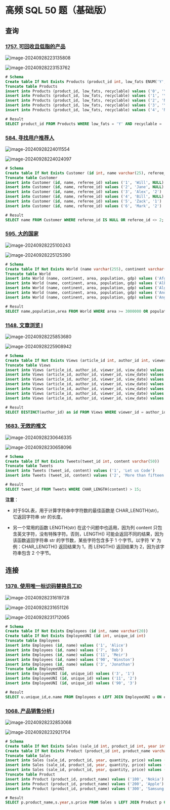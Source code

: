 # 高频 SQL 50 题（基础版）

## 查询

### [1757. 可回收且低脂的产品](https://leetcode.cn/problems/recyclable-and-low-fat-products/)

![image-20240928223135808](assets/image-20240928223135808.png)

![image-20240928223153762](assets/image-20240928223153762.png)

```sql
# Schema
Create table If Not Exists Products (product_id int, low_fats ENUM('Y', 'N'), recyclable ENUM('Y','N'))
Truncate table Products
insert into Products (product_id, low_fats, recyclable) values ('0', 'Y', 'N')
insert into Products (product_id, low_fats, recyclable) values ('1', 'Y', 'Y')
insert into Products (product_id, low_fats, recyclable) values ('2', 'N', 'Y')
insert into Products (product_id, low_fats, recyclable) values ('3', 'Y', 'Y')
insert into Products (product_id, low_fats, recyclable) values ('4', 'N', 'N')

# Result
SELECT product_id FROM Products WHERE low_fats = 'Y' AND recyclable = 'Y';
```

### [584. 寻找用户推荐人](https://leetcode.cn/problems/find-customer-referee/)

![image-20240928224011554](assets/image-20240928224011554.png)

![image-20240928224024097](assets/image-20240928224024097.png)

```sql
# Schema
Create table If Not Exists Customer (id int, name varchar(25), referee_id int)
Truncate table Customer
insert into Customer (id, name, referee_id) values ('1', 'Will', NULL)
insert into Customer (id, name, referee_id) values ('2', 'Jane', NULL)
insert into Customer (id, name, referee_id) values ('3', 'Alex', '2')
insert into Customer (id, name, referee_id) values ('4', 'Bill', NULL)
insert into Customer (id, name, referee_id) values ('5', 'Zack', '1')
insert into Customer (id, name, referee_id) values ('6', 'Mark', '2')

# Result
SELECT name FROM Customer WHERE referee_id IS NULL OR referee_id <> 2;
```

### [595. 大的国家](https://leetcode.cn/problems/big-countries/)

![image-20240928225100243](assets/image-20240928225100243.png)

![image-20240928225125390](assets/image-20240928225125390.png)

```sql
# Schema
Create table If Not Exists World (name varchar(255), continent varchar(255), area int, population int, gdp bigint)
Truncate table World
insert into World (name, continent, area, population, gdp) values ('Afghanistan', 'Asia', '652230', '25500100', '20343000000')
insert into World (name, continent, area, population, gdp) values ('Albania', 'Europe', '28748', '2831741', '12960000000')
insert into World (name, continent, area, population, gdp) values ('Algeria', 'Africa', '2381741', '37100000', '188681000000')
insert into World (name, continent, area, population, gdp) values ('Andorra', 'Europe', '468', '78115', '3712000000')
insert into World (name, continent, area, population, gdp) values ('Angola', 'Africa', '1246700', '20609294', '100990000000')

# Result
SELECT name,population,area FROM World WHERE area >= 3000000 OR population >= 25000000;
```

### [1148. 文章浏览 I](https://leetcode.cn/problems/article-views-i/)

![image-20240928225853680](assets/image-20240928225853680.png)

![image-20240928225908942](assets/image-20240928225908942.png)

```sql
# Schema
Create table If Not Exists Views (article_id int, author_id int, viewer_id int, view_date date)
Truncate table Views
insert into Views (article_id, author_id, viewer_id, view_date) values ('1', '3', '5', '2019-08-01')
insert into Views (article_id, author_id, viewer_id, view_date) values ('1', '3', '6', '2019-08-02')
insert into Views (article_id, author_id, viewer_id, view_date) values ('2', '7', '7', '2019-08-01')
insert into Views (article_id, author_id, viewer_id, view_date) values ('2', '7', '6', '2019-08-02')
insert into Views (article_id, author_id, viewer_id, view_date) values ('4', '7', '1', '2019-07-22')
insert into Views (article_id, author_id, viewer_id, view_date) values ('3', '4', '4', '2019-07-21')
insert into Views (article_id, author_id, viewer_id, view_date) values ('3', '4', '4', '2019-07-21')

# Result
SELECT DISTINCT(author_id) as id FROM Views WHERE viewer_id = author_id ORDER BY id asc;
```

### [1683. 无效的推文](https://leetcode.cn/problems/invalid-tweets/)

![image-20240928230646335](assets/image-20240928230646335.png)

![image-20240928230658096](assets/image-20240928230658096.png)

```sql
# Schema
Create table If Not Exists Tweets(tweet_id int, content varchar(50))
Truncate table Tweets
insert into Tweets (tweet_id, content) values ('1', 'Let us Code')
insert into Tweets (tweet_id, content) values ('2', 'More than fifteen chars are here!')

# Result
SELECT tweet_id FROM Tweets WHERE CHAR_LENGTH(content) > 15;
```

**注意**：

- 对于SQL表，用于计算字符串中字符数的最佳函数是 CHAR_LENGTH(str)，它返回字符串 str 的长度。

- 另一个常用的函数 LENGTH(str) 在这个问题中也适用，因为列 content 只包含英文字符，没有特殊字符。否则，LENGTH() 可能会返回不同的结果，因为该函数返回字符串 str 的字节数，某些字符包含多于 1 个字节。以字符 '¥' 为例：CHAR_LENGTH() 返回结果为 1，而 LENGTH() 返回结果为 2，因为该字符串包含 2 个字节。

## 连接

### [1378. 使用唯一标识码替换员工ID](https://leetcode.cn/problems/replace-employee-id-with-the-unique-identifier/)

![image-20240928231619728](assets/image-20240928231619728.png)

![image-20240928231651126](assets/image-20240928231651126.png)

![image-20240928231712065](assets/image-20240928231712065.png)

```sql
# Schema
Create table If Not Exists Employees (id int, name varchar(20))
Create table If Not Exists EmployeeUNI (id int, unique_id int)
Truncate table Employees
insert into Employees (id, name) values ('1', 'Alice')
insert into Employees (id, name) values ('7', 'Bob')
insert into Employees (id, name) values ('11', 'Meir')
insert into Employees (id, name) values ('90', 'Winston')
insert into Employees (id, name) values ('3', 'Jonathan')
Truncate table EmployeeUNI
insert into EmployeeUNI (id, unique_id) values ('3', '1')
insert into EmployeeUNI (id, unique_id) values ('11', '2')
insert into EmployeeUNI (id, unique_id) values ('90', '3')

# Result
SELECT u.unique_id,e.name FROM Employees e LEFT JOIN EmployeeUNI u ON e.id = u.id;
```

### [1068. 产品销售分析 I](https://leetcode.cn/problems/product-sales-analysis-i/)

![image-20240928232853068](assets/image-20240928232853068.png)

![image-20240928232921704](assets/image-20240928232921704.png)

```sql
# Schema
Create table If Not Exists Sales (sale_id int, product_id int, year int, quantity int, price int)
Create table If Not Exists Product (product_id int, product_name varchar(10))
Truncate table Sales
insert into Sales (sale_id, product_id, year, quantity, price) values ('1', '100', '2008', '10', '5000')
insert into Sales (sale_id, product_id, year, quantity, price) values ('2', '100', '2009', '12', '5000')
insert into Sales (sale_id, product_id, year, quantity, price) values ('7', '200', '2011', '15', '9000')
Truncate table Product
insert into Product (product_id, product_name) values ('100', 'Nokia')
insert into Product (product_id, product_name) values ('200', 'Apple')
insert into Product (product_id, product_name) values ('300', 'Samsung')

# Result
SELECT p.product_name,s.year,s.price FROM Sales s LEFT JOIN Product p ON s.product_id = p.product_id;
```

